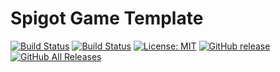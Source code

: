 Spigot Game Template
==========================

[![Build Status](https://img.shields.io/travis/com/ursinn/Spigot-GameTemplate?logo=travis)](https://travis-ci.com/ursinn/Spigot-GameTemplate)
[![Build Status](https://img.shields.io/jenkins/build?jobUrl=https%3A%2F%2Fci.filli-it.ch%2Fjob%2Fursinn%2Fjob%2Fspigot%2Fjob%2FSpigot-GameTemplate%2Fjob%2Fmaster%2F&logo=jenkins)](https://ci.filli-it.ch/job/ursinn/job/spigot/job/Spigot-GameTemplate/job/master/)
[![License: MIT](https://img.shields.io/badge/License-MIT-green.svg)](https://opensource.org/licenses/MIT)
[![GitHub release](https://img.shields.io/github/release/ursinn/Spigot-GameTemplate.svg?logo=github)](https://github.com/ursinn/Spigot-GameTemplate/releases/latest)
[![GitHub All Releases](https://img.shields.io/github/downloads/ursinn/Spigot-GameTemplate/total.svg?logo=github)](https://github.com/ursinn/Spigot-GameTemplate/releases)

